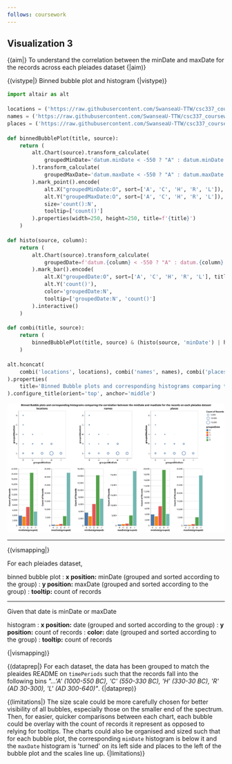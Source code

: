 ```yaml
---
follows: coursework
---
```


## Visualization 3

{(aim|}
To understand the correlation between the minDate and maxDate for the records across each pleiades dataset
{|aim)}

{(vistype|}
Binned bubble plot and histogram
{|vistype)}

```python
import altair as alt

locations = ('https://raw.githubusercontent.com/SwanseaU-TTW/csc337_coursework1/master/pleiades-locations-latest.csv')
names = ('https://raw.githubusercontent.com/SwanseaU-TTW/csc337_coursework1/master/pleiades-names-latest.csv')
places = ('https://raw.githubusercontent.com/SwanseaU-TTW/csc337_coursework1/master/pleiades-places-latest.csv')

def binnedBubblePlot(title, source):
    return (
        alt.Chart(source).transform_calculate(
            groupedMinDate='datum.minDate < -550 ? "A" : datum.minDate < -330 ? "C" : datum.minDate < -30 ? "H" : datum.minDate < 300 ? "R" : "L"'
        ).transform_calculate(
            groupedMaxDate='datum.maxDate < -550 ? "A" : datum.maxDate < -330 ? "C" : datum.maxDate < -30 ? "H" : datum.maxDate < 300 ? "R" : "L"'
        ).mark_point().encode(
            alt.X("groupedMinDate:O", sort=['A', 'C', 'H', 'R', 'L']),
            alt.Y("groupedMaxDate:O", sort=['A', 'C', 'H', 'R', 'L']),
            size='count():N',
            tooltip=['count()']
        ).properties(width=250, height=250, title=f'{title}')
    )

def histo(source, column):
    return (
        alt.Chart(source).transform_calculate(
            groupedDate=f'datum.{column} < -550 ? "A" : datum.{column} < -330 ? "C" : datum.{column} < -30 ? "H" : datum.{column} < 300 ? "R" : "L"'
        ).mark_bar().encode(
            alt.X("groupedDate:O", sort=['A', 'C', 'H', 'R', 'L'], title=f'{column}(grouped)'),
            alt.Y('count()'),
            color='groupedDate:N',
            tooltip=['groupedDate:N', 'count()']
        ).interactive()
    )

def combi(title, source):
    return (
        binnedBubblePlot(title, source) & (histo(source, 'minDate') | histo(source, 'maxDate'))
    )

alt.hconcat(
    combi('locations', locations), combi('names', names), combi('places', places)
).properties(
    title='Binned Bubble plots and corresponding histograms comparing the correlation between the minDate and maxDate for the records on each pleiades dataset'
).configure_title(orient='top', anchor='middle')
```

![](twoVis.svg)

---

{(vismapping|}

For each pleiades dataset,

binned bubble plot
: **x position:** minDate (grouped and sorted according to the group)
: **y position:** maxDate (grouped and sorted according to the group)
: **tooltip:** count of records

---

Given that date is minDate or maxDate

histogram
: **x position:** date (grouped and sorted according to the group)
: **y position:** count of records
: **color:** date (grouped and sorted according to the group)
: **tooltip:** count of records

{|vismapping)}

{(dataprep|}
For each dataset, the data has been grouped to match the pleaides README on `timePeriods` such that the records fall into the following bins _"...'A' (1000-550 BC), 'C' (550-330 BC), 'H' (330-30 BC), 'R' (AD 30-300), 'L' (AD 300-640)"_.
{|dataprep)}

{(limitations|}
The size scale could be more carefully chosen for better visibility of all bubbles, especially those on the smaller end of the spectrum. Then, for easier, quicker comparisons between each chart, each bubble could be overlay with the count of records it represent as opposed to relying for tooltips. The charts could also be organised and sized such that for each bubble plot, the corresponding `minDate` histogram is below it and the `maxDate` histogram is 'turned' on its left side and places to the left of the bubble plot and the scales line up.
{|limitations)}
